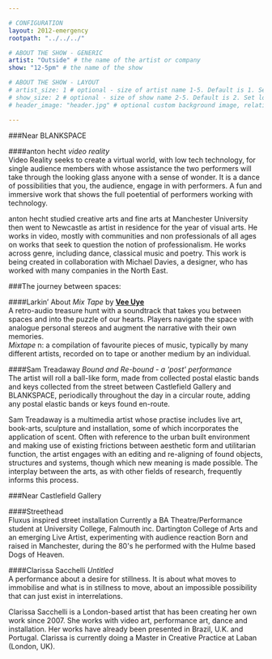 ```yaml
---

# CONFIGURATION
layout: 2012-emergency
rootpath: "../../../"

# ABOUT THE SHOW - GENERIC
artist: "Outside" # the name of the artist or company
show: "12-5pm" # the name of the show

# ABOUT THE SHOW - LAYOUT
# artist_size: 1 # optional - size of artist name 1-5. Default is 1. Set longer names to lower values
# show_size: 2 # optional - size of show name 2-5. Default is 2. Set longer names to lower values
# header_image: "header.jpg" # optional custom background image, relative to current page

---
```


###Near BLANKSPACE    

####anton hecht   *video reality*    	
Video Reality seeks to create a virtual world, with low tech technology, for single audience members with whose assistance the two performers will take through the looking glass anyone with a sense of wonder.  It is a dance of possibilities that you, the audience, engage in with performers. A fun and immersive work that shows the full poetential of performers working with technology.      

anton hecht studied creative arts and fine arts at Manchester University then went to Newcastle as artist in residence for the year of visual arts. He works in video, mostly with communities and non professionals of all ages on works that seek to question the notion of professionalism. He works across genre, including dance, classical music and poetry. This work is being created in collaboration with Michael Davies, a designer, who has worked with many companies in the North East.    

###The journey between spaces:    

####Larkin’ About    *Mix Tape* by [**Vee Uye**](http://www.twitter.com/vee_uye)     
A retro-audio treasure hunt with a soundtrack that takes you between spaces and into the puzzle of our hearts. Players navigate the space with analogue personal stereos and augment the narrative with their own memories.     
*Mixtape* n: a compilation of favourite pieces of music, typically by many different artists, recorded on to tape or another medium by an individual.    

####Sam Treadaway    *Bound and Re-bound - a 'post' performance*    
The artist will roll a ball-like form, made from collected postal elastic bands and keys collected from the street between Castlefield Gallery and BLANKSPACE, periodically throughout the day in a circular route, adding any postal elastic bands or keys found en-route.    

Sam Treadaway is a multimedia artist whose practise includes live art, book-arts, sculpture and installation, some of which incorporates the application of scent. Often with reference to the urban built environment and making use of existing frictions between aesthetic form and utilitarian function, the artist engages with an editing and re-aligning of found objects, structures and systems, though which new meaning is made possible. The interplay between the arts, as with other fields of research, frequently informs this process.    

###Near Castlefield Gallery    

####Streethead    Fluxus inspired street installation	
Currently a BA Theatre/Performance student at University College, Falmouth inc. Dartington College of Arts and an emerging Live Artist, experimenting with audience reaction	Born and raised in Manchester, during the 80's he performed with the Hulme based Dogs of Heaven.    

####Clarissa Sacchelli   *Untitled*    
A performance about a desire for stillness.  It is about what moves to immobilise and what is in stillness to move, about an impossible possibility that can just exist in interrelations.    
    
Clarissa Sacchelli is a London-based artist that has been creating her own work since 2007. She works with video art, performance art, dance and installation. Her works have already been presented in Brazil, U.K. and Portugal. Clarissa is currently doing a Master in Creative Practice at Laban (London, UK).    
